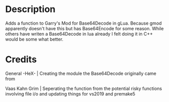 # Description

Adds a function to Garry's Mod for Base64Decode in gLua. Because gmod apparently doesn't have
this but has Base64Encode for some reason. While others have writen a Base64Decode in lua already
I felt doing it in C++ would be some what better.

# Credits

General -HeX- | Creating the module the Base64Decode originally came from

Vaas Kahn Grim | Seperating the function from the potential risky functions involving file i/o and
updating things for vs2019 and premake5
